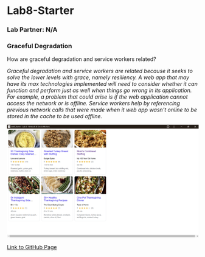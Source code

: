 # Lab8-Starter

### Lab Partner: N/A

### Graceful Degradation 

How are graceful degradation and service workers related?

*Graceful degradation and service workers are related because it seeks to solve the lower levels with grace, namely resiliency. A web app that may have its max technologies implemented will need to consider whether it can function and perform just as well when things go wrong in its application. For example, a problem that could arise is if the web application cannot access the network or is offline. Service workers help by referencing previous network calls that were made when it web app wasn't online to be stored in the cache to be used offline.*

![Progressive Web Application](./assets/images/icons/pwa.png)

[Link to GitHub Page](https://jonathan-ty.github.io/Lab8_Starter/)